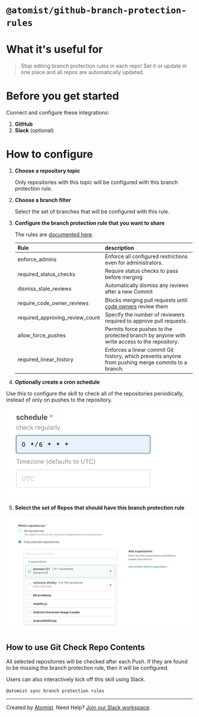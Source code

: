 # `@atomist/github-branch-protection-rules`

<!---atomist-skill-readme:start--->

# What it's useful for

> Stop editing branch protection rules in each repo! Set it or update in one
> place and all repos are automatically updated.

# Before you get started

Connect and configure these integrations:

1. **GitHub**
2. **Slack** (optional)

# How to configure

1. **Choose a repository topic**

    Only repositories with this topic will be configured with this branch
    protection rule.

2. **Choose a branch filter**

    Select the set of branches that will be configured with this rule.

3. **Configure the branch protection rule that you want to share**

    The rules are
    [documented here](https://developer.github.com/v3/repos/branches/#update-branch-protection).

    | Rule                            | description                                                                                                       |
    | :------------------------------ | :---------------------------------------------------------------------------------------------------------------- |
    | enforce_admins                  | Enforce all configured restrictions even for administrators.                                                      |
    | required_status_checks          | Require status checks to pass before merging                                                                      |
    | dismiss_stale_reviews           | Automatically dismiss any reviews after a new Commit                                                              |
    | require_code_owner_reviews      | Blocks merging pull requests until [code owners](https://help.github.com/articles/about-code-owners/) review them |
    | required_approving_review_count | Specify the number of reviewers required to approve pull requests.                                                |
    | allow_force_pushes              | Permits force pushes to the protected branch by anyone with write access to the repository.                       |
    | required_linear_history         | Enforces a linear commit Git history, which prevents anyone from pushing merge commits to a branch.               |

4. **Optionally create a cron schedule**

Use this to configure the skill to check all of the repositories periodically,
instead of only on pushes to the repository.

![schedule](docs/images/schedule.png)

5. **Select the set of Repos that should have this branch protection rule**

![repo-filter](docs/images/repo-filter.png)

## How to use Git Check Repo Contents

All selected repositories will be checked after each Push. If they are found to
be missing the branch protection rule, then it will be configured.

Users can also interactively kick off this skill using Slack.

```
@atomist sync branch protection rules
```

<!---atomist-skill-readme:end--->

---

Created by [Atomist][atomist]. Need Help? [Join our Slack workspace][slack].

[atomist]: https://atomist.com/ "Atomist - How Teams Deliver Software"
[slack]: https://join.atomist.com/ "Atomist Community Slack"

